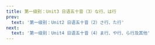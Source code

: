 ```yaml
---
title: 第一级别：Unit3 日语五十音（3）な行、は行
prev:
  text: '第一级别：Unit2 日语五十音（2）さ行、た行'
next:
  text: '第一级别：Unit4 日语五十音（4）ま行、や行、ら行及其他'
---
```

